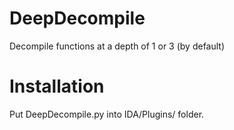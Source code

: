 # DeepDecompile
Decompile functions at a depth of 1 or 3 (by default)

# Installation
Put DeepDecompile.py into IDA/Plugins/ folder.
